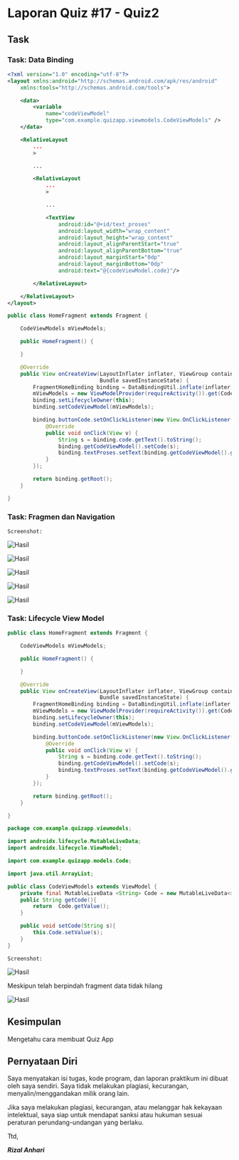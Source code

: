# Laporan Quiz #17 - Quiz2

## Task

### Task: Data Binding

```fragmen_home.xml
<?xml version="1.0" encoding="utf-8"?>
<layout xmlns:android="http://schemas.android.com/apk/res/android"
    xmlns:tools="http://schemas.android.com/tools">

    <data>
        <variable
            name="codeViewModel"
            type="com.example.quizapp.viewmodels.CodeViewModels" />
    </data>

    <RelativeLayout
        ...
        >

        ...

        <RelativeLayout
            ...
            >

            ...

            <TextView
                android:id="@+id/text_proses"
                android:layout_width="wrap_content"
                android:layout_height="wrap_content"
                android:layout_alignParentStart="true"
                android:layout_alignParentBottom="true"
                android:layout_marginStart="0dp"
                android:layout_marginBottom="0dp"
                android:text="@{codeViewModel.code}"/>

        </RelativeLayout>

    </RelativeLayout>
</layout>
```

```HomeFragment.java
public class HomeFragment extends Fragment {

    CodeViewModels mViewModels;

    public HomeFragment() {

    }

    @Override
    public View onCreateView(LayoutInflater inflater, ViewGroup container,
                             Bundle savedInstanceState) {
        FragmentHomeBinding binding = DataBindingUtil.inflate(inflater, R.layout.fragment_home, container,false);
        mViewModels = new ViewModelProvider(requireActivity()).get(CodeViewModels.class);
        binding.setLifecycleOwner(this);
        binding.setCodeViewModel(mViewModels);

        binding.buttonCode.setOnClickListener(new View.OnClickListener() {
            @Override
            public void onClick(View v) {
                String s = binding.code.getText().toString();
                binding.getCodeViewModel().setCode(s);
                binding.textProses.setText(binding.getCodeViewModel().getCode());
            }
        });

        return binding.getRoot();
    }

}
```

### Task: Fragmen dan Navigation

`Screenshot:`

![Hasil](img/Screenshot_1.png)

![Hasil](img/Screenshot_2.png)

![Hasil](img/Screenshot_3.png)

![Hasil](img/Screenshot_4.png)

![Hasil](img/Screenshot_5.png)

### Task: Lifecycle View Model

```HomeFragment.java
public class HomeFragment extends Fragment {

    CodeViewModels mViewModels;

    public HomeFragment() {

    }

    @Override
    public View onCreateView(LayoutInflater inflater, ViewGroup container,
                             Bundle savedInstanceState) {
        FragmentHomeBinding binding = DataBindingUtil.inflate(inflater, R.layout.fragment_home, container,false);
        mViewModels = new ViewModelProvider(requireActivity()).get(CodeViewModels.class);
        binding.setLifecycleOwner(this);
        binding.setCodeViewModel(mViewModels);

        binding.buttonCode.setOnClickListener(new View.OnClickListener() {
            @Override
            public void onClick(View v) {
                String s = binding.code.getText().toString();
                binding.getCodeViewModel().setCode(s);
                binding.textProses.setText(binding.getCodeViewModel().getCode());
            }
        });

        return binding.getRoot();
    }

}
```

```CodeViewModel.java
package com.example.quizapp.viewmodels;

import androidx.lifecycle.MutableLiveData;
import androidx.lifecycle.ViewModel;

import com.example.quizapp.models.Code;

import java.util.ArrayList;

public class CodeViewModels extends ViewModel {
    private final MutableLiveData <String> Code = new MutableLiveData<>(new String());
    public String getCode(){
        return  Code.getValue();
    }

    public void setCode(String s){
        this.Code.setValue(s);
    }
}

```

`Screenshot:`

![Hasil](img/Screenshot_6.png)

Meskipun telah berpindah fragment data tidak hilang

![Hasil](img/Screenshot_7.png)

## Kesimpulan

Mengetahu cara membuat Quiz App

## Pernyataan Diri

Saya menyatakan isi tugas, kode program, dan laporan praktikum ini dibuat oleh saya sendiri. Saya tidak melakukan plagiasi, kecurangan, menyalin/menggandakan milik orang lain.

Jika saya melakukan plagiasi, kecurangan, atau melanggar hak kekayaan intelektual, saya siap untuk mendapat sanksi atau hukuman sesuai peraturan perundang-undangan yang berlaku.

Ttd,

***Rizal Anhari***
